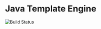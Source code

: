 # Java Template Engine
[![Build Status](https://travis-ci.org/casid/jte.svg?branch=master)](https://travis-ci.org/casid/jte)
